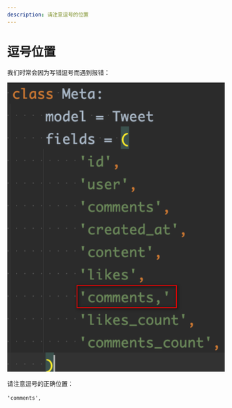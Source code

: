 ```yaml
---
description: 请注意逗号的位置
---
```


# 逗号位置

我们时常会因为写错逗号而遇到报错：

![](.gitbook/assets/tu-pian-%20%2815%29.png)

请注意逗号的正确位置：

`'comments',` 


